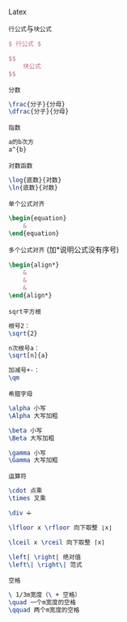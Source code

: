 Latex

`行公式`与`块公式`

```latex
$ 行公式 $

$$
	块公式	
$$
```

`分数`

```latex
\frac{分子}{分母}
\dfrac{分子}{分母}
```

`指数`

```latex
a的b次方
a^{b}
```

`对数函数`

```latex
\log{底数}{对数}
\ln{底数}{对数}
```

`单个公式对齐`

```latex
\begin{equation}
	&
\end{equation}
```

`多个公式对齐` (加*说明公式没有序号)

```latex
\begin{align*}
	&
	&
	&
\end{align*}
```

`sqrt平方根`

```latex
根号2：
\sqrt{2} 

n次根号a：
\sqrt[n]{a}

加减号+-：
\qm
```

`希腊字母`

```latex
\alpha 小写
\Alpha 大写加粗

\beta 小写
\Beta 大写加粗

\gamma 小写
\Gamma 大写加粗

```

`运算符`

```latex
\cdot 点乘
\times 叉乘

\div ➗

\lfloor x \rfloor 向下取整 ⌊x⌋

\lceil x \rceil 向下取整 ⌈x⌉

\left| \right| 绝对值
\left\| \right\| 范式
```

`空格`

```latex
\ 1/3m宽度（\ + 空格）
\quad 一个m宽度的空格
\qquad 两个m宽度的空格
```

